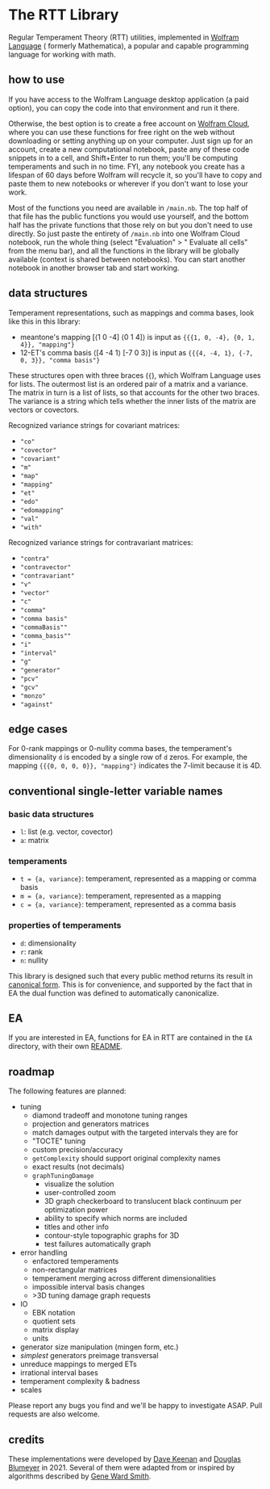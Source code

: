 # The RTT Library

Regular Temperament Theory (RTT) utilities, implemented in [Wolfram Language](https://www.wolfram.com/language/) (
formerly Mathematica), a popular and capable programming language for working with math.

## how to use

If you have access to the Wolfram Language desktop application (a paid option), you can copy the code into that
environment and run it there.

Otherwise, the best option is to create a free account on [Wolfram Cloud](https://www.wolframcloud.com), where you can
use these functions for free right on the web without downloading or setting anything up on your computer. Just sign up
for an account, create a new computational notebook, paste any of these code snippets in to a cell, and Shift+Enter to
run them; you'll be computing temperaments and such in no time. FYI, any notebook you create has a lifespan of 60 days
before Wolfram will recycle it, so you'll have to copy and paste them to new notebooks or wherever if you don't want to
lose your work.

Most of the functions you need are available in `/main.nb`. The top half of that file has the public functions you would
use yourself, and the bottom half has the private functions that those rely on but you don't need to use directly. So
just paste the entirety of `/main.nb` into one Wolfram Cloud notebook, run the whole thing (select "Evaluation" > "
Evaluate all cells" from the menu bar), and all the functions in the library will be globally available (context is
shared between notebooks). You can start another notebook in another browser tab and start working.

## data structures

Temperament representations, such as mappings and comma bases, look like this in this library:

* meantone's mapping \[⟨1 0 -4] ⟨0 1 4]⟩ is input as `{{{1, 0, -4}, {0, 1, 4}}, "mapping"}`
* 12-ET's comma basis ⟨\[4 -4 1⟩ \[-7 0 3⟩] is input as `{{{4, -4, 1}, {-7, 0, 3}}, "comma basis"}`

These structures open with three braces (`{`), which Wolfram Language uses for lists. The outermost list is an ordered
pair of a matrix and a variance. The matrix in turn is a list of lists, so that accounts for the other two braces. The
variance is a string which tells whether the inner lists of the matrix are vectors or covectors.

Recognized variance strings for covariant matrices:

* `"co"`
* `"covector"`
* `"covariant"`
* `"m"`
* `"map"`
* `"mapping"`
* `"et"`
* `"edo"`
* `"edomapping"`
* `"val"`
* `"with"`

Recognized variance strings for contravariant matrices:

* `"contra"`
* `"contravector"`
* `"contravariant"`
* `"v"`
* `"vector"`
* `"c"`
* `"comma"`
* `"comma basis"`
* `"commaBasis""`
* `"comma_basis""`
* `"i"`
* `"interval"`
* `"g"`
* `"generator"`
* `"pcv"`
* `"gcv"`
* `"monzo"`
* `"against"`

## edge cases

For 0-rank mappings or 0-nullity comma bases, the temperament's dimensionality `d` is encoded by a single row of `d`
zeros. For example, the mapping `{{{0, 0, 0, 0}}, "mapping"}` indicates the 7-limit because it is 4D.

## conventional single-letter variable names

### basic data structures

* `l`: list (e.g. vector, covector)
* `a`: matrix

### temperaments

* `t = {a, variance}`: temperament, represented as a mapping or comma basis
* `m = {a, variance}`: temperament, represented as a mapping
* `c = {a, variance}`: temperament, represented as a comma basis

### properties of temperaments

* `d`: dimensionality
* `r`: rank
* `n`: nullity

This library is designed such that every public method returns its result
in [canonical form](https://en.xen.wiki/w/canonical_form). This is for convenience, and supported by the fact that in EA
the dual function was defined to automatically canonicalize.

## EA

If you are interested in EA, functions for EA in RTT are contained in the `EA` directory, with their
own [README](https://github.com/cmloegcmluin/RTT/blob/main/EA/README.md).

## roadmap

The following features are planned:

* tuning
    * diamond tradeoff and monotone tuning ranges
    * projection and generators matrices
    * match damages output with the targeted intervals they are for
    * "TOCTE" tuning
    * custom precision/accuracy
    * `getComplexity` should support original complexity names
    * exact results (not decimals)
    * `graphTuningDamage`
        * visualize the solution
        * user-controlled zoom
        * 3D graph checkerboard to translucent black continuum per optimization power
        * ability to specify which norms are included
        * titles and other info
        * contour-style topographic graphs for 3D
        * test failures automatically graph
* error handling
    * enfactored temperaments
    * non-rectangular matrices
    * temperament merging across different dimensionalities
    * impossible interval basis changes
    * \>3D tuning damage graph requests
* IO
    * EBK notation
    * quotient sets
    * matrix display
    * units
* generator size manipulation (mingen form, etc.)
* *simplest* generators preimage transversal
* unreduce mappings to merged ETs
* irrational interval bases
* temperament complexity & badness
* scales

Please report any bugs you find and we'll be happy to investigate ASAP. Pull requests are also welcome.

## credits

These implementations were developed by [Dave Keenan](https://en.xen.wiki/w/Dave_Keenan)
and [Douglas Blumeyer](https://en.xen.wiki/w/Douglas_Blumeyer) in 2021. Several of them were adapted from or inspired by
algorithms described by [Gene Ward Smith](https://en.xen.wiki/w/Gene_Ward_Smith).
